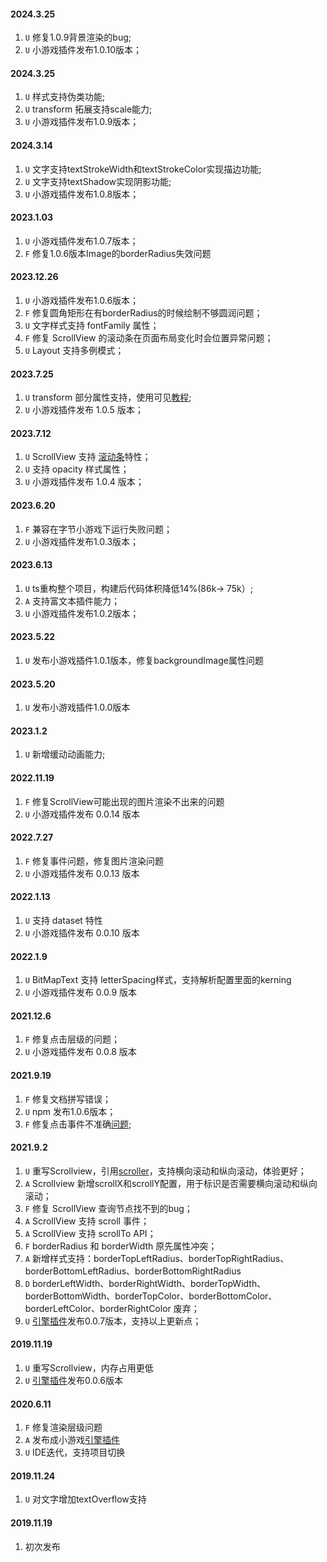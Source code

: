 
#### 2024.3.25
1. `U` 修复1.0.9背景渲染的bug;
2. `U` 小游戏插件发布1.0.10版本；

#### 2024.3.25
1. `U` 样式支持伪类功能;
2. `U` transform 拓展支持scale能力;
3. `U` 小游戏插件发布1.0.9版本；

#### 2024.3.14
1. `U` 文字支持textStrokeWidth和textStrokeColor实现描边功能;
2. `U` 文字支持textShadow实现阴影功能;
3. `U` 小游戏插件发布1.0.8版本；

#### 2023.1.03
1. `U` 小游戏插件发布1.0.7版本；
2. `F` 修复1.0.6版本Image的borderRadius失效问题

#### 2023.12.26
1. `U` 小游戏插件发布1.0.6版本；
2. `F` 修复圆角矩形在有borderRadius的时候绘制不够圆润问题；
3. `U` 文字样式支持 fontFamily 属性；
4. `F` 修复 ScrollView 的滚动条在页面布局变化时会位置异常问题；
5. `U` Layout 支持多例模式；

#### 2023.7.25
1. `U` transform 部分属性支持，使用可见[教程](./tutorial/loading);
2. `U` 小游戏插件发布 1.0.5 版本；

#### 2023.7.12
1. `U` ScrollView 支持 [滚动条](./components/scrollbar.md)特性；
2. `U` 支持 opacity 样式属性；
3. `U` 小游戏插件发布 1.0.4 版本；

#### 2023.6.20
1. `F` 兼容在字节小游戏下运行失败问题；
2. `U` 小游戏插件发布1.0.3版本；

#### 2023.6.13
1. `U` ts重构整个项目，构建后代码体积降低14%(86k-> 75k）;
2. `A` 支持富文本插件能力；
3. `U` 小游戏插件发布1.0.2版本；

#### 2023.5.22
1. `U` 发布小游戏插件1.0.1版本，修复backgroundImage属性问题
#### 2023.5.20
1. `U` 发布小游戏插件1.0.0版本


#### 2023.1.2
1. `U` 新增缓动动画能力;

#### 2022.11.19
1. `F` 修复ScrollView可能出现的图片渲染不出来的问题
2. `U` 小游戏插件发布 0.0.14 版本

#### 2022.7.27
1. `F` 修复事件问题，修复图片渲染问题
2. `U` 小游戏插件发布 0.0.13 版本

#### 2022.1.13
1. `U` 支持 dataset 特性
2. `U` 小游戏插件发布 0.0.10 版本
#### 2022.1.9
1. `U` BitMapText 支持 letterSpacing样式，支持解析配置里面的kerning
2. `U` 小游戏插件发布 0.0.9 版本
#### 2021.12.6
1. `F` 修复点击层级的问题；
2. `U` 小游戏插件发布 0.0.8 版本
#### 2021.9.19
1. `F` 修复文档拼写错误；
2. `U` npm 发布1.0.6版本；
3. `F` 修复点击事件不准确[问题](https://github.com/wechat-miniprogram/minigame-canvas-engine/issues/6);
#### 2021.9.2
1. `U` 重写Scrollview，引用[scroller](https://github.com/pbakaus/scroller)，支持横向滚动和纵向滚动，体验更好；
2. `A` Scrollview 新增scrollX和scrollY配置，用于标识是否需要横向滚动和纵向滚动；
3. `F` 修复 ScrollView 查询节点找不到的bug；
4. `A` ScrollView 支持 scroll 事件；
5. `A` ScrollView 支持 scrollTo API；
6. `F` borderRadius 和 borderWidth 原先属性冲突；
7. `A` 新增样式支持：borderTopLeftRadius、borderTopRightRadius、borderBottomLeftRadius、borderBottomRightRadius
8. `D` borderLeftWidth、borderRightWidth、borderTopWidth、borderBottomWidth、borderTopColor、borderBottomColor、borderLeftColor、borderRightColor 废弃；
9. `U` [引擎插件](https://mp.weixin.qq.com/wxopen/plugindevdoc?appid=wx7a727ff7d940bb3f&token=1278230091&lang=zh_CN)发布0.0.7版本，支持以上更新点；

#### 2019.11.19
1. `U` 重写Scrollview，内存占用更低
2. `U` [引擎插件](https://mp.weixin.qq.com/wxopen/plugindevdoc?appid=wx7a727ff7d940bb3f&token=1278230091&lang=zh_CN)发布0.0.6版本

#### 2020.6.11
1. `F` 修复渲染层级问题
2. `A` 发布成小游戏[引擎插件](https://mp.weixin.qq.com/wxopen/plugindevdoc?appid=wx7a727ff7d940bb3f&token=1766767136&lang=zh_CN)
3. `U` IDE迭代，支持项目切换

#### 2019.11.24
1. `U` 对文字增加textOverflow支持

#### 2019.11.19
1. 初次发布
